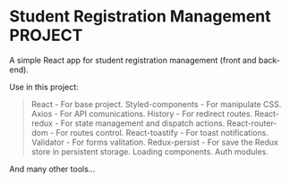 # Student Registration Management PROJECT
A simple React app for student registration management (front and back-end).

Use in this project:
> React - For base project.
> Styled-components - For manipulate CSS.
> Axios - For API comunications.
> History - For redirect routes.
> React-redux - For state management and dispatch actions.
> React-router-dom - For routes control.
> React-toastify - For toast notifications.
> Validator - For forms valitation.
> Redux-persist - For save the Redux store in persistent storage.
> Loading components.
> Auth modules.

And many other tools...
